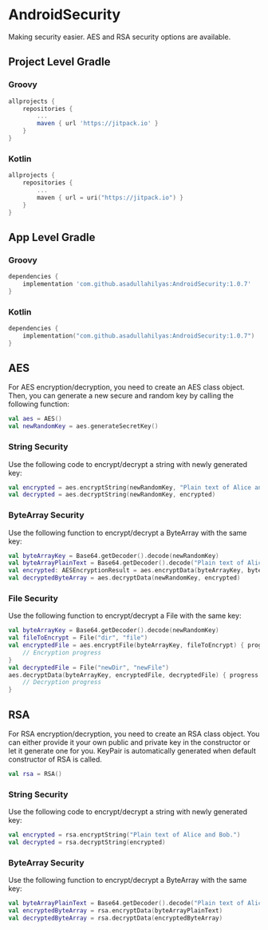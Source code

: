 # AndroidSecurity
Making security easier. AES and RSA security options are available.
## Project Level Gradle

### Groovy
``` Groovy
allprojects {
    repositories {
        ...
        maven { url 'https://jitpack.io' }
    }
}
```

### Kotlin
``` Kotlin
allprojects {
    repositories {
        ...
        maven { url = uri("https://jitpack.io") }
    }
}
```

## App Level Gradle

### Groovy
``` Groovy
dependencies {
    implementation 'com.github.asadullahilyas:AndroidSecurity:1.0.7'
}
```

### Kotlin
``` Kotlin
dependencies {
    implementation("com.github.asadullahilyas:AndroidSecurity:1.0.7")
}
```

## AES
For AES encryption/decryption, you need to create an AES class object. Then, you can generate a new secure and random key by calling the following function:
``` Kotlin
val aes = AES()
val newRandomKey = aes.generateSecretKey()
```
### String Security
Use the following code to encrypt/decrypt a string with newly generated key:
``` Kotlin
val encrypted = aes.encryptString(newRandomKey, "Plain text of Alice and Bob.")
val decrypted = aes.decryptString(newRandomKey, encrypted)
```
### ByteArray Security
Use the following function to encrypt/decrypt a ByteArray with the same key:
``` Kotlin
val byteArrayKey = Base64.getDecoder().decode(newRandomKey)
val byteArrayPlainText = Base64.getDecoder().decode("Plain text of Alice and Bob.")
val encrypted: AESEncryptionResult = aes.encryptData(byteArrayKey, byteArrayPlainText)
val decryptedByteArray = aes.decryptData(newRandomKey, encrypted)
```
### File Security
Use the following function to encrypt/decrypt a File with the same key:
``` Kotlin
val byteArrayKey = Base64.getDecoder().decode(newRandomKey)
val fileToEncrypt = File("dir", "file")
val encryptedFile = aes.encryptFile(byteArrayKey, fileToEncrypt) { progress ->
    // Encryption progress
}
val decryptedFile = File("newDir", "newFile")
aes.decryptData(byteArrayKey, encryptedFile, decryptedFile) { progress ->
    // Decryption progress
}
```

## RSA
For RSA encryption/decryption, you need to create an RSA class object. You can either provide it your own public and private key in the constructor or let it generate one for you. KeyPair is automatically generated when default constructor of RSA is called.
``` Kotlin
val rsa = RSA()
```
### String Security
Use the following code to encrypt/decrypt a string with newly generated key:
``` Kotlin
val encrypted = rsa.encryptString("Plain text of Alice and Bob.")
val decrypted = rsa.decryptString(encrypted)
```
### ByteArray Security
Use the following function to encrypt/decrypt a ByteArray with the same key:
``` Kotlin
val byteArrayPlainText = Base64.getDecoder().decode("Plain text of Alice and Bob.")
val encryptedByteArray = rsa.encryptData(byteArrayPlainText)
val decryptedByteArray = rsa.decryptData(encryptedByteArray)
```
